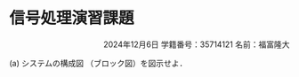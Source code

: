 # 信号処理演習課題

<div style="text-align: right;">
2024年12月6日  
学籍番号：35714121  
名前：福富隆大  
<br>
</div>  

(a) システムの構成図 （ブロック図）を図示せよ．
